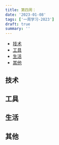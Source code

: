 ```yaml
---
title: 第四周：
date: '2023-01-08'
tags: ['一周学习-2023']
draft: true
summary: ''
---
```


- [技术](#技术)
- [工具](#工具)
- [生活](#生活)
- [其他](#其他)

## 技术

## 工具

## 生活

## 其他
